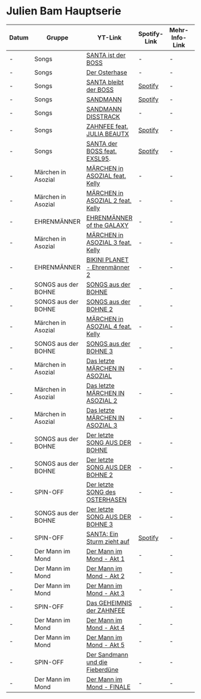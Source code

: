 # Julien Bam Hauptserie 

| Datum | Gruppe                  | YT-Link                                                                         | Spotify-Link                                                                                 | Mehr-Info-Link | Dauer |
|-------|-------------------------|---------------------------------------------------------------------------------|----------------------------------------------------------------------------------------------|----------------|-------|
| -     | Songs                   | [SANTA ist der BOSS](https://www.youtube.com/watch?v=wANrY7PabWE)               | -                                                                                            | -              | -     |
| -     | Songs                   | [Der Osterhase](https://www.youtube.com/watch?v=pUJPzOwJj-w)                    | -                                                                                            | -              | -     |
| -     | Songs                   | [SANTA bleibt der BOSS](https://www.youtube.com/watch?v=Ud2pBYQ9sis)            | [Spotify](https://open.spotify.com/intl-de/track/3mWrLJJUXS9nyaduh1SA5D?si=715d686fcaf54e27) | -              | -     |
| -     | Songs                   | [SANDMANN](https://www.youtube.com/watch?v=fv-RdJ_Yo2g)                         | [Spotify](https://open.spotify.com/intl-de/track/3mWrLJJUXS9nyaduh1SA5D?si=715d686fcaf54e27) | -              | -     |
| -     | Songs                   | [SANDMANN DISSTRACK](https://www.youtube.com/watch?v=fv-RdJ_Yo2g)               | -                                                                                            | -              | -     |
| -     | Songs                   | [ZAHNFEE feat. JULIA BEAUTX](https://www.youtube.com/watch?v=MONgtYFXZ3A)       | [Spotify](https://open.spotify.com/intl-de/track/2LfiEUktuOrY0t0kjEwAKB?si=a829a7c101164799) | -              | -     |
| -     | Songs                   | [SANTA der BOSS feat. EXSL95](https://www.youtube.com/watch?v=xKmNkLyQaWo).     | [Spotify](https://open.spotify.com/intl-de/track/1S0lvPbrlaHD53wTOxotKX?si=b9cb730ebe564b9f) | -              | -     |
| -     | Märchen in Asozial      | [MÄRCHEN in ASOZIAL feat. Kelly](https://www.youtube.com/watch?v=v1mDeIkWR7c)   | -                                                                                            | -              | -     |
| -     | Märchen in Asozial      | [MÄRCHEN in ASOZIAL 2 feat. Kelly](https://www.youtube.com/watch?v=2JOQSd1MB90) | -                                                                                            | -              | -     |
| -     | EHRENMÄNNER             | [EHRENMÄNNER of the GALAXY](https://www.youtube.com/watch?v=LRaENLSfLIY)        | -                                                                                            | -              | -     |
| -     | Märchen in Asozial      | [MÄRCHEN in ASOZIAL 3 feat. Kelly](https://www.youtube.com/watch?v=xXHxd6JebbY) | -                                                                                            | -              | -     |
| -     | EHRENMÄNNER             | [BIKINI PLANET - Ehrenmänner 2](https://www.youtube.com/watch?v=07VfwFwqNks)    | -                                                                                            | -              | -     |
| -     | SONGS aus der BOHNE     | [SONGS aus der BOHNE](https://www.youtube.com/watch?v=YcP5MEnPGyM)              | -                                                                                            | -              | 11:54 |
| -     | SONGS aus der BOHNE     | [SONGS aus der BOHNE 2](https://www.youtube.com/watch?v=YcP5MEnPGyM)            | -                                                                                            | -              | 13:58 |
| -     | Märchen in Asozial      | [MÄRCHEN in ASOZIAL 4 feat. Kelly](https://www.youtube.com/watch?v=K6BbVjo-UC8) | -                                                                                            | -              | 15:13 |
| -     | SONGS aus der BOHNE     | [SONGS aus der BOHNE 3](https://www.youtube.com/watch?v=YcP5MEnPGyM)            | -                                                                                            | -              | 14:06 |
| -     | Märchen in Asozial      | [Das letzte MÄRCHEN IN ASOZIAL](https://www.youtube.com/watch?v=hSREEzhCB6k)    | -                                                                                            | -              | 11:43 |
| -     | Märchen in Asozial      | [Das letzte MÄRCHEN IN ASOZIAL 2](https://www.youtube.com/watch?v=H1p9k2rj-8U)  | -                                                                                            | -              | 13:08 |
| -     | Märchen in Asozial      | [Das letzte MÄRCHEN IN ASOZIAL 3](https://www.youtube.com/watch?v=aKJl0Rnqqpg)  | -                                                                                            | -              | 14:22 |
| -     | SONGS aus der BOHNE     | [Der letzte SONG AUS DER BOHNE](https://www.youtube.com/watch?v=kxHfPFnMVaA)    | -                                                                                            | -              | 21:44 |
| -     | SONGS aus der BOHNE     | [Der letzte SONG AUS DER BOHNE 2](https://www.youtube.com/watch?v=IfBhRM-4vHU)  | -                                                                                            | -              | 27:22 |
| -     | SPIN-OFF                | [Der letzte SONG des OSTERHASEN](https://www.youtube.com/watch?v=rKidiBm4JGk)   | -                                                                                            | -              | 13:55 |
| -     | SONGS aus der BOHNE     | [Der letzte SONG AUS DER BOHNE 3](https://www.youtube.com/watch?v=iOd_IXAcyYE)  | -                                                                                            | -              | 39:15 |
| -     | SPIN-OFF                | [SANTA: Ein Sturm zieht auf](https://www.youtube.com/watch?v=rKidiBm4JGk)       | [Spotify](https://open.spotify.com/intl-de/track/1S0lvPbrlaHD53wTOxotKX?si=b07e06ab58b04b01) | -              | 25:19 | 
| -     | Der Mann im Mond        | [Der Mann im Mond - Akt 1](https://www.youtube.com/watch?v=CNju4qLDwHs)         | -                                                                                            | -              | 29:45 |
| -     | Der Mann im Mond        | [Der Mann im Mond - Akt 2](https://www.youtube.com/watch?v=BrfoYZQSwTw)         | -                                                                                            | -              | 32:28 |
| -     | Der Mann im Mond        | [Der Mann im Mond - Akt 3](https://www.youtube.com/watch?v=kgGPUt7C6E8)         | -                                                                                            | -              | 42:15 |
| -     | SPIN-OFF                | [Das GEHEIMNIS der ZAHNFEE](https://www.youtube.com/watch?v=NFlyVjVs3aI)        | -                                                                                            | -              | 25:11 |
| -     | Der Mann im Mond        | [Der Mann im Mond - Akt 4](https://www.youtube.com/watch?v=rLEEOdFlnCY)         | -                                                                                            | -              | 33:36 |
| -     | Der Mann im Mond        | [Der Mann im Mond - Akt 5](https://www.youtube.com/watch?v=V9IWsb9LbO0)         | -                                                                                            | -              | 39:18 |
| -     | SPIN-OFF                | [Der Sandmann und die Fieberdüne](https://www.youtube.com/watch?v=3FDIiIxm0Ww)  | -                                                                                            | -              | 20:26 |
| -     | Der Mann im Mond        | [Der Mann im Mond - FINALE](https://www.youtube.com/watch?v=WLwkdOCeqYE)        | -                                                                                            | -              | 1:25:12 |





